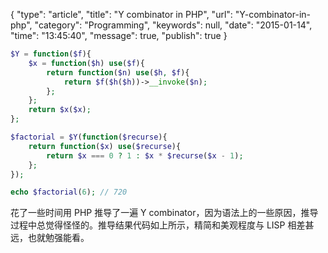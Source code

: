 {
    "type": "article",
    "title": "Y combinator in PHP",
    "url": "Y-combinator-in-php",
    "category": "Programming",
    "keywords": null,
    "date": "2015-01-14",
    "time": "13:45:40",
    "message": true,
    "publish": true
}

```php
$Y = function($f){
    $x = function($h) use($f){
        return function($n) use($h, $f){
            return $f($h($h))->__invoke($n);
        };
    };
    return $x($x);
};

$factorial = $Y(function($recurse){
    return function($x) use($recurse){
        return $x === 0 ? 1 : $x * $recurse($x - 1);  
    };         
});

echo $factorial(6); // 720
```

花了一些时间用 PHP 推导了一遍 Y combinator，因为语法上的一些原因，推导过程中总觉得怪怪的。推导结果代码如上所示，精简和美观程度与 LISP 相差甚远，也就勉强能看。
